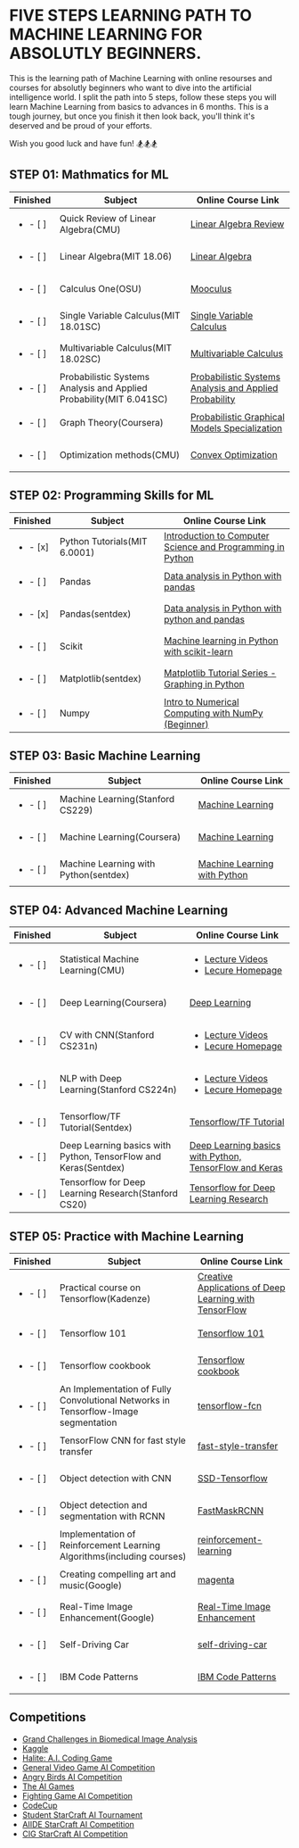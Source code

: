 # FIVE STEPS LEARNING PATH TO MACHINE LEARNING FOR ABSOLUTLY BEGINNERS.

This is the learning path of Machine Learning with online resourses and courses for absolutly beginners who want to dive into the artificial intelligence world. I split the path into 5 steps, follow these steps you will learn Machine Learning from basics to advances in 6 months. This is a tough journey, but once you finish it then look back, you'll think it's deserved and be proud of your efforts.

Wish you good luck and have fun! :snowboarder::snowboarder::snowboarder:

## STEP 01: Mathmatics for ML

Finished | Subject | Online Course Link
------------ | ------------ | -------------
| <ul><li>- [ ] </li></ul>  | Quick Review of Linear Algebra(CMU) | [Linear Algebra Review](http://www.cs.cmu.edu/~zkolter/course/linalg/index.html)
| <ul><li>- [ ] </li></ul>  | Linear Algebra(MIT 18.06) | [Linear Algebra](https://ocw.mit.edu/courses/mathematics/18-06sc-linear-algebra-fall-2011/index.htm)
| <ul><li>- [ ] </li></ul> | Calculus One(OSU) | [Mooculus](https://mooculus.osu.edu/)
| <ul><li>- [ ] </li></ul> | Single Variable Calculus(MIT 18.01SC) | [Single Variable Calculus](https://ocw.mit.edu/courses/mathematics/18-01sc-single-variable-calculus-fall-2010/index.htm)
| <ul><li>- [ ] </li></ul> | Multivariable Calculus(MIT 18.02SC) | [Multivariable Calculus](https://ocw.mit.edu/courses/mathematics/18-02sc-multivariable-calculus-fall-2010/index.htm)
| <ul><li>- [ ] </li></ul> | Probabilistic Systems Analysis and Applied Probability(MIT 6.041SC)| [Probabilistic Systems Analysis and Applied Probability](https://ocw.mit.edu/courses/electrical-engineering-and-computer-science/6-041sc-probabilistic-systems-analysis-and-applied-probability-fall-2013/)
| <ul><li>- [ ] </li></ul> | Graph Theory(Coursera) | [Probabilistic Graphical Models Specialization](https://www.coursera.org/specializations/probabilistic-graphical-models)
| <ul><li>- [ ] </li></ul> | Optimization methods(CMU) | [Convex Optimization](http://www.stat.cmu.edu/~ryantibs/convexopt/)

## STEP 02: Programming Skills for ML

Finished |Subject | Online Course Link
------------ | ------------ | -------------
|<ul><li>- [x] </li></ul>| Python Tutorials(MIT 6.0001) |  [Introduction to Computer Science and Programming in Python](https://ocw.mit.edu/courses/electrical-engineering-and-computer-science/6-0001-introduction-to-computer-science-and-programming-in-python-fall-2016/index.htm)
|<ul><li>- [ ] </li></ul>| Pandas | [Data analysis in Python with pandas](https://www.youtube.com/playlist?list=PL5-da3qGB5ICCsgW1MxlZ0Hq8LL5U3u9y)
|<ul><li>- [x] </li></ul>| Pandas(sentdex) | [Data analysis in Python with python and pandas](https://www.youtube.com/playlist?list=PLQVvvaa0QuDc-3szzjeP6N6b0aDrrKyL-)
|<ul><li>- [ ] </li></ul> | Scikit | [Machine learning in Python with scikit-learn](https://www.youtube.com/playlist?list=PL5-da3qGB5ICeMbQuqbbCOQWcS6OYBr5A)
|<ul><li>- [ ] </li></ul> | Matplotlib(sentdex) | [Matplotlib Tutorial Series - Graphing in Python](https://www.youtube.com/playlist?list=PLQVvvaa0QuDfefDfXb9Yf0la1fPDKluPF)
|<ul><li>- [ ] </li></ul>|  Numpy | [Intro to Numerical Computing with NumPy (Beginner) ](https://www.youtube.com/watch?v=V0D2mhVt7NE)

## STEP 03: Basic Machine Learning

Finished | Subject | Online Course Link
------------ | ------------ | -------------
|<ul><li>- [ ] </li></ul> | Machine Learning(Stanford CS229) | [Machine Learning](https://www.youtube.com/playlist?list=PLA89DCFA6ADACE599)
|<ul><li>- [ ] </li></ul> | Machine Learning(Coursera) | [Machine Learning](https://www.coursera.org/learn/machine-learning)
|<ul><li>- [ ] </li></ul> | Machine Learning with Python(sentdex) | [Machine Learning with Python](https://www.youtube.com/playlist?list=PLQVvvaa0QuDfKTOs3Keq_kaG2P55YRn5v)

## STEP 04: Advanced Machine Learning

Finished | Subject | Online Course Link
------------ | ------------ | -------------
|<ul><li>- [ ] </li></ul> | Statistical Machine Learning(CMU) | <ul><li>[Lecture Videos](https://www.youtube.com/playlist?list=PLTB9VQq8WiaCBK2XrtYn5t9uuPdsNm7YE)</li> <li>[Lecure Homepage](http://www.stat.cmu.edu/~larry/=sml/)</li></ul>
|<ul><li>- [ ] </li></ul> | Deep Learning(Coursera) | [Deep Learning](https://www.coursera.org/specializations/deep-learning)
|<ul><li>- [ ] </li></ul> | CV with CNN(Stanford CS231n) | <ul><li>[Lecture Videos](https://www.youtube.com/playlist?list=PL3FW7Lu3i5JvHM8ljYj-zLfQRF3EO8sYv)</li> <li>[Lecure Homepage](http://cs231n.stanford.edu/)</li></ul>
|<ul><li>- [ ] </li></ul> | NLP with Deep Learning(Stanford CS224n) |<ul><li>[Lecture Videos](https://www.youtube.com/playlist?list=PL3FW7Lu3i5Jsnh1rnUwq_TcylNr7EkRe6)</li> <li>[Lecure Homepage](http://web.stanford.edu/class/cs224n/)</li></ul>
|<ul><li>- [ ] </li></ul> | Tensorflow/TF Tutorial(Sentdex) | [Tensorflow/TF Tutorial](https://www.youtube.com/playlist?list=PLSPWNkAMSvv5DKeSVDbEbUKSsK4Z-GgiP)
|<ul><li>- [ ] </li></ul> | Deep Learning basics with Python, TensorFlow and Keras(Sentdex) | [Deep Learning basics with Python, TensorFlow and Keras](https://www.youtube.com/playlist?list=PLQVvvaa0QuDfhTox0AjmQ6tvTgMBZBEXN)
|<ul><li>- [ ] </li></ul> | Tensorflow for Deep Learning Research(Stanford CS20) | [Tensorflow for Deep Learning Research](https://web.stanford.edu/class/cs20si/)

## STEP 05: Practice with Machine Learning

Finished | Subject | Online Course Link
------------ | ------------ | -------------
|<ul><li>- [ ] </li></ul> | Practical course on Tensorflow(Kadenze) | [Creative Applications of Deep Learning with TensorFlow](https://www.kadenze.com/courses/creative-applications-of-deep-learning-with-tensorflow-iv/info)
|<ul><li>- [ ] </li></ul> | Tensorflow 101 | [Tensorflow 101](https://github.com/sjchoi86/Tensorflow-101)
|<ul><li>- [ ] </li></ul> | Tensorflow cookbook | [Tensorflow cookbook](https://github.com/nfmcclure/tensorflow_cookbook)
|<ul><li>- [ ] </li></ul> | An Implementation of Fully Convolutional Networks in Tensorflow-Image segmentation | [tensorflow-fcn](https://github.com/MarvinTeichmann/tensorflow-fcn)
|<ul><li>- [ ] </li></ul> | TensorFlow CNN for fast style transfer | [fast-style-transfer](https://github.com/lengstrom/fast-style-transfer)
|<ul><li>- [ ] </li></ul> | Object detection with CNN | [SSD-Tensorflow](https://github.com/balancap/SSD-Tensorflow)
|<ul><li>- [ ] </li></ul> | Object detection and segmentation with RCNN | [FastMaskRCNN](https://github.com/CharlesShang/FastMaskRCNN)
|<ul><li>- [ ] </li></ul> | Implementation of Reinforcement Learning Algorithms(including courses) | [reinforcement-learning](https://github.com/dennybritz/reinforcement-learning)
|<ul><li>- [ ] </li></ul> | Creating compelling art and music(Google) | [magenta](https://github.com/tensorflow/magenta/tree/master/magenta/models)
|<ul><li>- [ ] </li></ul> | Real-Time Image Enhancement(Google) | [Real-Time Image Enhancement](https://groups.csail.mit.edu/graphics/hdrnet/)
|<ul><li>- [ ] </li></ul> | Self-Driving Car | [self-driving-car](https://github.com/udacity/self-driving-car)
|<ul><li>- [ ] </li></ul> | IBM Code Patterns | [IBM Code Patterns](https://developer.ibm.com/patterns/)

## Competitions
- [Grand Challenges in Biomedical Image Analysis](https://grand-challenge.org/)
- [Kaggle](https://www.kaggle.com/)
- [Halite: A.I. Coding Game](https://halite.io/)
- [General Video Game AI Competition](http://www.gvgai.net/)
- [Angry Birds AI Competition](https://aibirds.org/)
- [The AI Games](http://theaigames.com/)
- [Fighting Game AI Competition](http://www.ice.ci.ritsumei.ac.jp/~ftgaic/)
- [CodeCup](http://www.codecup.nl/intro.php)
- [Student StarCraft AI Tournament](http://sscaitournament.com/)
- [AIIDE StarCraft AI Competition](http://www.cs.mun.ca/~dchurchill/starcraftaicomp/)
- [CIG StarCraft AI Competition](https://sites.google.com/site/starcraftaic/)

